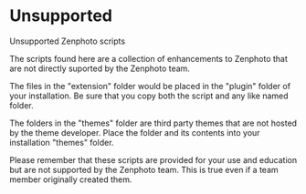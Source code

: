 Unsupported
===========

Unsupported Zenphoto scripts

The scripts found here are a collection of enhancements to Zenphoto that are not directly suported by the Zenphoto team.

The files in the "extension" folder would be placed in the "plugin" folder of your installation. Be sure that you copy both the script and any like named folder. 

The folders in the "themes" folder are third party themes that are not hosted by the theme developer. Place the folder and its contents into your installation "themes" folder.

Please remember that these scripts are provided for your use and education but are not supported by the Zenphoto team. This is true even if a team member originally created them.